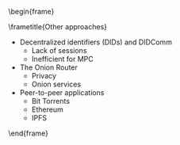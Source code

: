 \begin{frame}

\frametitle{Other approaches}

- Decentralized identifiers (DIDs) and DIDComm
    - Lack of sessions
    - Inefficient for MPC
- The Onion Router
    - Privacy
    - Onion services
- Peer-to-peer applications
    - Bit Torrents
    - Ethereum
    - IPFS

\end{frame}